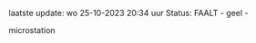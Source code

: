 laatste update: 
wo 25-10-2023 20:34   uur 
Status: FAALT - geel - 
<div class="service Y">microstation</div>